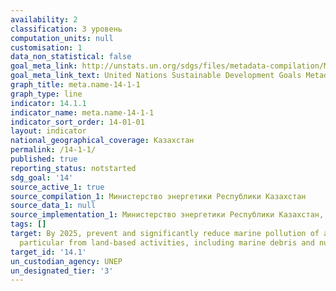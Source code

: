 ```yaml
---
availability: 2
classification: 3 уровень
computation_units: null
customisation: 1
data_non_statistical: false
goal_meta_link: http://unstats.un.org/sdgs/files/metadata-compilation/Metadata-Goal-14.pdf
goal_meta_link_text: United Nations Sustainable Development Goals Metadata (pdf 288kB)
graph_title: meta.name-14-1-1
graph_type: line
indicator: 14.1.1
indicator_name: meta.name-14-1-1
indicator_sort_order: 14-01-01
layout: indicator
national_geographical_coverage: Казахстан
permalink: /14-1-1/
published: true
reporting_status: notstarted
sdg_goal: '14'
source_active_1: true
source_compilation_1: Министерство энергетики Республики Казахстан
source_data_1: null
source_implementation_1: Министерство энергетики Республики Казахстан, МИИР
tags: []
target: By 2025, prevent and significantly reduce marine pollution of all kinds, in
  particular from land-based activities, including marine debris and nutrient pollution
target_id: '14.1'
un_custodian_agency: UNEP
un_designated_tier: '3'
---
```

